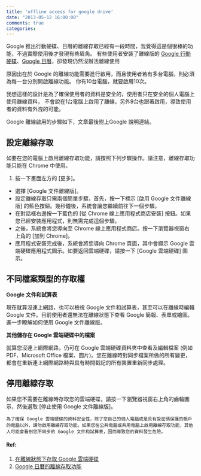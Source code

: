 ```yaml
---
title: 'offline access for google drive'
date: "2013-05-12 16:00:00"
comments: true
categories: 
---
```



Google 推出行動硬碟、日曆的離線存取已經有一段時間，我覺得這是個很棒的功能，不過實際使用後才發現有些眉角。
有些使用者安裝了離線版的 [Google 行動硬碟](https://chrome.google.com/webstore/detail/google-drive/apdfllckaahabafndbhieahigkjlhalf?hl=zh-TW)、[Google 日曆](https://chrome.google.com/webstore/detail/google-calendar/ejjicmeblgpmajnghnpcppodonldlgfn?hl=zh-TW)，卻發現仍然沒辦法離線使用

原因出在於 Google 的離線功能需要進行啟用，而且使用者若有多台電腦，則必須為每一台分別開啟離線功能。
你有10台電腦，就要啟用10次。

我想這樣的設計是為了確保使用者的資料是安全的，使用者只在安全的個人電腦上使用離線資料，
不會說在1台電腦上啟用了離線，另外9台也跟著啟用，導致使用者的資料有外洩的可能。

Google 離線啟用的步驟如下，文章最後附上Google 說明連結。

## 設定離線存取

如要在您的電腦上啟用離線存取功能，請按照下列步驟操作。請注意，離線存取功能只能在 Chrome 中使用。

1. 按一下畫面左方的 [更多]。
* 選擇 [Google 文件離線版]。
* 設定離線存取只需兩個簡單步驟，首先，按一下標示 [啟用 Google 文件離線版] 的藍色按鈕。幾秒鐘後，系統會讓您繼續前往下一個步驟。
* 在對話框右邊按一下藍色的 [從 Chrome 線上應用程式商店安裝] 按鈕。如果您已經安裝應用程式，則無需完成這個步驟。
* 之後，系統會將您導向至 Chrome 線上應用程式商店。按一下瀏覽器視窗右上角的 [加到 Chrome]。
* 應用程式安裝完成後，系統會將您導向 Chrome 頁面，其中會顯示 Google 雲端硬碟應用程式圖示。如要返回雲端硬碟，請按一下 [Google 雲端硬碟] 圖示。

## 不同檔案類型的存取權

**Google 文件和試算表**

現在就算沒連上網路，也可以檢視 Google 文件和試算表，甚至可以在離線時編輯 Google 文件。目前使用者還無法在離線狀態下查看 Google 簡報、表單或繪圖。進一步瞭解如何使用 Google 文件離線版。

**其他儲存在 Google 雲端硬碟中的檔案**

就算您沒連上網際網路，仍可在 Google 雲端硬碟資料夾中查看及編輯檔案 (例如 PDF、Microsoft Office 檔案、圖片)。您在離線時對同步檔案所做的所有變更，都會在重新連上網際網路時與具有時間戳記的所有裝置重新同步處理。

## 停用離線存取

如果您不需要在離線時存取您的雲端硬碟，請按一下瀏覽器視窗右上角的齒輪圖示，然後選取 [停止使用 Google 文件離線版]。

`為了確保 Google 雲端硬碟的資料安全性，除了您自己的個人電腦或是具有受密碼保護的帳戶的電腦以外，請勿啟用離線存取功能。如果您在公共電腦或共用電腦上啟用離線存取功能，其他人可能會看到您所同步的 Google 文件和試算表，因而導致您的資料發生危險。`

#### Ref:

1. [在離線狀態下存取 Google 雲端硬碟](http://support.google.com/drive/bin/answer.py?hl=b5&hlrm=en&answer=2375012)
2. [Google 日曆的離線存取功能](https://support.google.com/calendar/answer/1340696?hl=zh-Hant&uls=zh-Hant)
